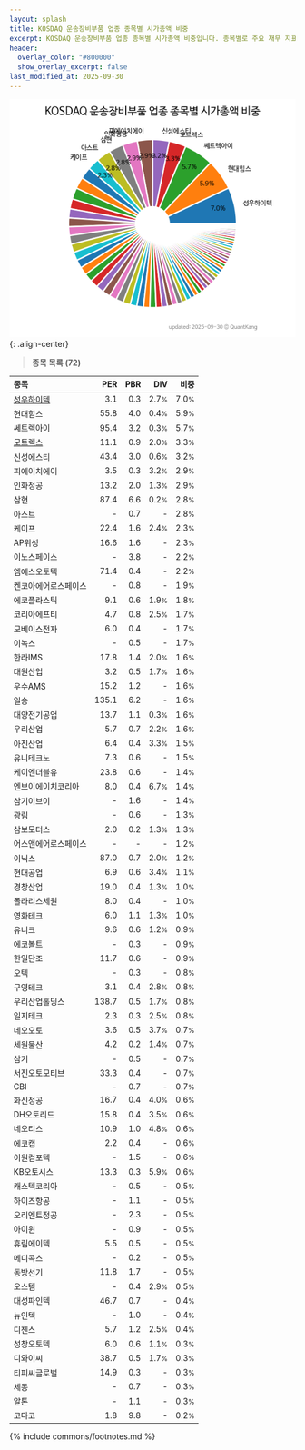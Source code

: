 ```yaml
---
layout: splash
title: KOSDAQ 운송장비부품 업종 종목별 시가총액 비중
excerpt: KOSDAQ 운송장비부품 업종 종목별 시가총액 비중입니다. 종목별로 주요 재무 지표를 함께 표시합니다.
header:
  overlay_color: "#800000"
  show_overlay_excerpt: false
last_modified_at: 2025-09-30
---
```



![KOSDAQ 운송장비부품 업종 종목별 시가총액 비중](/stats/sector/images/kosdaq_업종_운송장비부품_종목.png){: .align-center}


> **종목 목록 (72)**<a id="list"></a>

| **종목** | **PER** | **PBR** | **DIV** | **비중** |
| :------- | ------: | ------: | ------: | -------: |
| [성우하이텍](/015750/) | 3.1 | 0.3 | 2.7<small>%</small> | 7.0<small>%</small> |
| 현대힘스 | 55.8 | 4.0 | 0.4<small>%</small> | 5.9<small>%</small> |
| 쎄트렉아이 | 95.4 | 3.2 | 0.3<small>%</small> | 5.7<small>%</small> |
| [모트렉스](/118990/) | 11.1 | 0.9 | 2.0<small>%</small> | 3.3<small>%</small> |
| 신성에스티 | 43.4 | 3.0 | 0.6<small>%</small> | 3.2<small>%</small> |
| 피에이치에이 | 3.5 | 0.3 | 3.2<small>%</small> | 2.9<small>%</small> |
| 인화정공 | 13.2 | 2.0 | 1.3<small>%</small> | 2.9<small>%</small> |
| 삼현 | 87.4 | 6.6 | 0.2<small>%</small> | 2.8<small>%</small> |
| 아스트 | - | 0.7 | - | 2.8<small>%</small> |
| 케이프 | 22.4 | 1.6 | 2.4<small>%</small> | 2.3<small>%</small> |
| AP위성 | 16.6 | 1.6 | - | 2.3<small>%</small> |
| 이노스페이스 | - | 3.8 | - | 2.2<small>%</small> |
| 엠에스오토텍 | 71.4 | 0.4 | - | 2.2<small>%</small> |
| 켄코아에어로스페이스 | - | 0.8 | - | 1.9<small>%</small> |
| 에코플라스틱 | 9.1 | 0.6 | 1.9<small>%</small> | 1.8<small>%</small> |
| 코리아에프티 | 4.7 | 0.8 | 2.5<small>%</small> | 1.7<small>%</small> |
| 모베이스전자 | 6.0 | 0.4 | - | 1.7<small>%</small> |
| 이녹스 | - | 0.5 | - | 1.7<small>%</small> |
| 한라IMS | 17.8 | 1.4 | 2.0<small>%</small> | 1.6<small>%</small> |
| 대원산업 | 3.2 | 0.5 | 1.7<small>%</small> | 1.6<small>%</small> |
| 우수AMS | 15.2 | 1.2 | - | 1.6<small>%</small> |
| 일승 | 135.1 | 6.2 | - | 1.6<small>%</small> |
| 대양전기공업 | 13.7 | 1.1 | 0.3<small>%</small> | 1.6<small>%</small> |
| 우리산업 | 5.7 | 0.7 | 2.2<small>%</small> | 1.6<small>%</small> |
| 아진산업 | 6.4 | 0.4 | 3.3<small>%</small> | 1.5<small>%</small> |
| 유니테크노 | 7.3 | 0.6 | - | 1.5<small>%</small> |
| 케이엔더블유 | 23.8 | 0.6 | - | 1.4<small>%</small> |
| 엔브이에이치코리아 | 8.0 | 0.4 | 6.7<small>%</small> | 1.4<small>%</small> |
| 삼기이브이 | - | 1.6 | - | 1.4<small>%</small> |
| 광림 | - | 0.6 | - | 1.3<small>%</small> |
| 삼보모터스 | 2.0 | 0.2 | 1.3<small>%</small> | 1.3<small>%</small> |
| 어스앤에어로스페이스 | - | - | - | 1.2<small>%</small> |
| 이닉스 | 87.0 | 0.7 | 2.0<small>%</small> | 1.2<small>%</small> |
| 현대공업 | 6.9 | 0.6 | 3.4<small>%</small> | 1.1<small>%</small> |
| 경창산업 | 19.0 | 0.4 | 1.3<small>%</small> | 1.0<small>%</small> |
| 폴라리스세원 | 8.0 | 0.4 | - | 1.0<small>%</small> |
| 영화테크 | 6.0 | 1.1 | 1.3<small>%</small> | 1.0<small>%</small> |
| 유니크 | 9.6 | 0.6 | 1.2<small>%</small> | 0.9<small>%</small> |
| 에코볼트 | - | 0.3 | - | 0.9<small>%</small> |
| 한일단조 | 11.7 | 0.6 | - | 0.9<small>%</small> |
| 오텍 | - | 0.3 | - | 0.8<small>%</small> |
| 구영테크 | 3.1 | 0.4 | 2.8<small>%</small> | 0.8<small>%</small> |
| 우리산업홀딩스 | 138.7 | 0.5 | 1.7<small>%</small> | 0.8<small>%</small> |
| 일지테크 | 2.3 | 0.3 | 2.5<small>%</small> | 0.8<small>%</small> |
| 네오오토 | 3.6 | 0.5 | 3.7<small>%</small> | 0.7<small>%</small> |
| 세원물산 | 4.2 | 0.2 | 1.4<small>%</small> | 0.7<small>%</small> |
| 삼기 | - | 0.5 | - | 0.7<small>%</small> |
| 서진오토모티브 | 33.3 | 0.4 | - | 0.7<small>%</small> |
| CBI | - | 0.7 | - | 0.7<small>%</small> |
| 화신정공 | 16.7 | 0.4 | 4.0<small>%</small> | 0.6<small>%</small> |
| DH오토리드 | 15.8 | 0.4 | 3.5<small>%</small> | 0.6<small>%</small> |
| 네오티스 | 10.9 | 1.0 | 4.8<small>%</small> | 0.6<small>%</small> |
| 에코캡 | 2.2 | 0.4 | - | 0.6<small>%</small> |
| 이원컴포텍 | - | 1.5 | - | 0.6<small>%</small> |
| KB오토시스 | 13.3 | 0.3 | 5.9<small>%</small> | 0.6<small>%</small> |
| 캐스텍코리아 | - | 0.5 | - | 0.5<small>%</small> |
| 하이즈항공 | - | 1.1 | - | 0.5<small>%</small> |
| 오리엔트정공 | - | 2.3 | - | 0.5<small>%</small> |
| 아이윈 | - | 0.9 | - | 0.5<small>%</small> |
| 휴림에이텍 | 5.5 | 0.5 | - | 0.5<small>%</small> |
| 메디콕스 | - | 0.2 | - | 0.5<small>%</small> |
| 동방선기 | 11.8 | 1.7 | - | 0.5<small>%</small> |
| 오스템 | - | 0.4 | 2.9<small>%</small> | 0.5<small>%</small> |
| 대성파인텍 | 46.7 | 0.7 | - | 0.4<small>%</small> |
| 뉴인텍 | - | 1.0 | - | 0.4<small>%</small> |
| 디젠스 | 5.7 | 1.2 | 2.5<small>%</small> | 0.4<small>%</small> |
| 성창오토텍 | 6.0 | 0.6 | 1.1<small>%</small> | 0.3<small>%</small> |
| 디와이씨 | 38.7 | 0.5 | 1.7<small>%</small> | 0.3<small>%</small> |
| 티피씨글로벌 | 14.9 | 0.3 | - | 0.3<small>%</small> |
| 세동 | - | 0.7 | - | 0.3<small>%</small> |
| 알톤 | - | 1.1 | - | 0.3<small>%</small> |
| 코다코 | 1.8 | 9.8 | - | 0.2<small>%</small> |

{% include commons/footnotes.md %}